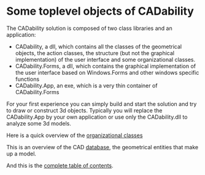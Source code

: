 ﻿# Some toplevel objects of CADability
The CADability solution is composed of two class libraries and an application:
- CADability, a dll, which contains all the classes of the geometrical objects, the action classes, the structure (but not the graphical implementation) of 
the user interface and some organizational classes.
- CADability.Forms, a dll, which contains the graphical implementation of the user interface based on Windows.Forms and other windows specific functions
- CADability.App, an exe, which is a very thin container of CADability.Forms

For your first experience you can simply build and start the solution and try to draw or construct 3d objects. Typically you will replace the CADability.App 
by your own application or use only the CADability.dll to analyze some 3d models.

Here is a quick overview of the [organizational classes](orgclass.html)

This is an overview of the CAD [database](articles/database.html), the geometrical entities that make up a model.

And this is the [complete table of contents](api/toc.html).

